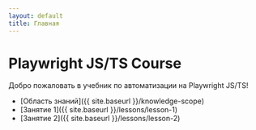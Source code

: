 ```yaml
---
layout: default
title: Главная
---
```


<link rel="stylesheet" href="{{ site.baseurl }}/assets/css/custom.css">

# Playwright JS/TS Course

Добро пожаловать в учебник по автоматизации на Playwright JS/TS!

- [Область знаний]({{ site.baseurl }}/knowledge-scope)
- [Занятие 1]({{ site.baseurl }}/lessons/lesson-1)
- [Занятие 2]({{ site.baseurl }}/lessons/lesson-2) 